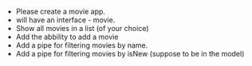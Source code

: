  - Please create a movie app.
 - will have an interface - movie.
 - Show all movies in a list (of your choice)
 - Add the abbility to add a movie
 - Add a pipe for filtering movies by name.
 - Add a pipe for filtering movies by isNew (suppose to be in the model)
 